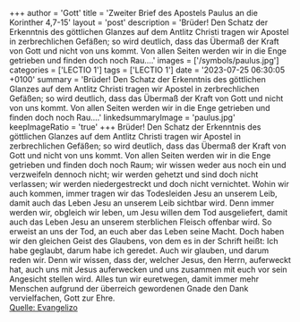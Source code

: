 +++
author = 'Gott'
title = 'Zweiter Brief des Apostels Paulus an die Korinther 4,7-15'
layout = 'post'
description = 'Brüder! Den Schatz der Erkenntnis des göttlichen Glanzes auf dem Antlitz Christi tragen wir Apostel in zerbrechlichen Gefäßen; so wird deutlich, dass das Übermaß der Kraft von Gott und nicht von uns kommt. Von allen Seiten werden wir in die Enge getrieben und finden doch noch Rau....'
images = ['/symbols/paulus.jpg']
categories = ['LECTIO 1']
tags = ['LECTIO 1']
date = '2023-07-25 06:30:05 +0100'
summary = 'Brüder! Den Schatz der Erkenntnis des göttlichen Glanzes auf dem Antlitz Christi tragen wir Apostel in zerbrechlichen Gefäßen; so wird deutlich, dass das Übermaß der Kraft von Gott und nicht von uns kommt. Von allen Seiten werden wir in die Enge getrieben und finden doch noch Rau....'
linkedsummaryImage = 'paulus.jpg'
keepImageRatio = 'true'
+++
Brüder! Den Schatz der Erkenntnis des göttlichen Glanzes auf dem Antlitz Christi tragen wir Apostel in zerbrechlichen Gefäßen; so wird deutlich, dass das Übermaß der Kraft von Gott und nicht von uns kommt.
Von allen Seiten werden wir in die Enge getrieben und finden doch noch Raum; wir wissen weder aus noch ein und verzweifeln dennoch nicht;
wir werden gehetzt und sind doch nicht verlassen; wir werden niedergestreckt und doch nicht vernichtet.<!--more-->
Wohin wir auch kommen, immer tragen wir das Todesleiden Jesu an unserem Leib, damit auch das Leben Jesu an unserem Leib sichtbar wird.
Denn immer werden wir, obgleich wir leben, um Jesu willen dem Tod ausgeliefert, damit auch das Leben Jesu an unserem sterblichen Fleisch offenbar wird.
So erweist an uns der Tod, an euch aber das Leben seine Macht.
Doch haben wir den gleichen Geist des Glaubens, von dem es in der Schrift heißt: Ich habe geglaubt, darum habe ich geredet. Auch wir glauben, und darum reden wir.
Denn wir wissen, dass der, welcher Jesus, den Herrn, auferweckt hat, auch uns mit Jesus auferwecken und uns zusammen mit euch vor sein Angesicht stellen wird.
Alles tun wir euretwegen, damit immer mehr Menschen aufgrund der überreich gewordenen Gnade den Dank vervielfachen, Gott zur Ehre.<br> [Quelle: Evangelizo](https://evangeliumtagfuertag.org/DE/gospel)